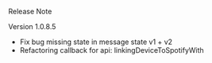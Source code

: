 Release Note

Version 1.0.8.5
- Fix bug missing state in message state v1 + v2
- Refactoring callback for api: linkingDeviceToSpotifyWith

